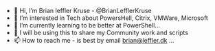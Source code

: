 - 👋 Hi, I’m Brian leffler Kruse - @BrianLefflerKruse
- 👀 I’m interested in Tech about PowersHell, Citrix, VMWare, Microsoft
- 🌱 I’m currently learning to be better at PowerShell...
- 🌱 I will be using this to share my Community work and scripts
- 📫 How to reach me - is best by email brian@leffler.dk ...

<!---
BrianLefflerKruse/BrianLefflerKruse is a ✨ special ✨ repository because its `README.md` (this file) appears on your GitHub profile.
You can click the Preview link to take a look at your changes.
--->

